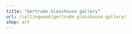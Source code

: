 ```yaml
---
title: "Gertrude Glasshouse gallery"
url: /collingwood/gertrude-glasshouse-gallery/
shop: art
---
```

